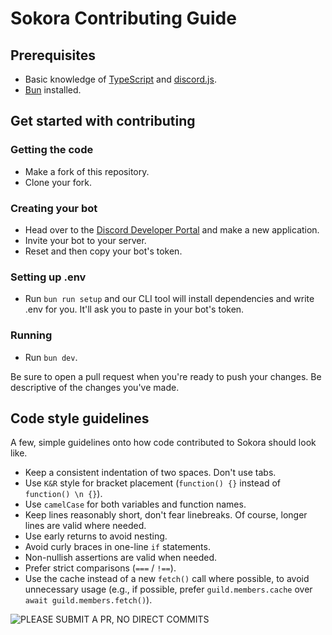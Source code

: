 # Sokora Contributing Guide

## Prerequisites

- Basic knowledge of [TypeScript](https://typescriptlang.org/) and [discord.js](https://discord.js.org/).
- [Bun](https://bun.sh) installed.

## Get started with contributing

### Getting the code

- Make a fork of this repository.
- Clone your fork.

### Creating your bot

- Head over to the [Discord Developer Portal](https://discord.com/developers/applications) and make a new application.
- Invite your bot to your server.
- Reset and then copy your bot's token.

### Setting up .env

- Run `bun run setup` and our CLI tool will install dependencies and write .env for you. It'll ask you to paste in your bot's token.

### Running

- Run `bun dev`.

Be sure to open a pull request when you're ready to push your changes. Be descriptive of the changes you've made.

## Code style guidelines

A few, simple guidelines onto how code contributed to Sokora should look like.

- Keep a consistent indentation of two spaces. Don't use tabs.
- Use `K&R` style for bracket placement (`function() {}` instead of `function() \n {}`).
- Use `camelCase` for both variables and function names.
- Keep lines reasonably short, don't fear linebreaks. Of course, longer lines are valid where needed.
- Use early returns to avoid nesting.
- Avoid curly braces in one-line `if` statements.
- Non-nullish assertions are valid when needed.
- Prefer strict comparisons (`===` / `!==`).
- Use the cache instead of a new `fetch()` call where possible, to avoid unnecessary usage (e.g., if possible, prefer `guild.members.cache` over `await guild.members.fetch()`).

![PLEASE SUBMIT A PR, NO DIRECT COMMITS](https://user-images.githubusercontent.com/51555391/176925763-cdfd57ba-ae1e-4bf3-85e9-b3ebd30b1d59.png)
